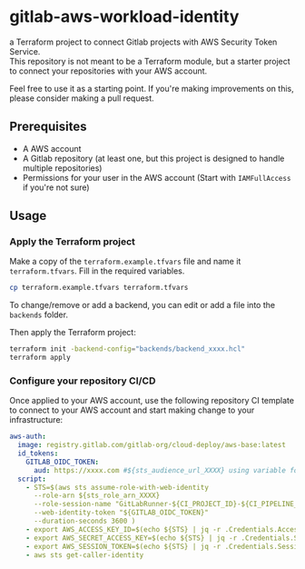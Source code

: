 # gitlab-aws-workload-identity

a Terraform project to connect Gitlab projects with AWS Security Token Service.\
This repository is not meant to be a Terraform module, but a starter project to connect your repositories with your AWS account.

Feel free to use it as a starting point. If you're making improvements on this, please consider making a pull request.

## Prerequisites

- A AWS account
- A Gitlab repository (at least one, but this project is designed to handle multiple repositories)
- Permissions for your user in the AWS account (Start with `IAMFullAccess` if you're not sure)

## Usage

### Apply the Terraform project

Make a copy of the `terraform.example.tfvars` file and name it `terraform.tfvars`. Fill in the required variables.

```bash
cp terraform.example.tfvars terraform.tfvars
```

To change/remove or add a backend, you can edit or add a file into the `backends` folder.

Then apply the Terraform project:

```bash
terraform init -backend-config="backends/backend_xxxx.hcl"
terraform apply
```

### Configure your repository CI/CD

Once applied to your AWS account, use the following repository CI template to connect to your AWS account and start
making change to your infrastructure:

```yaml
aws-auth:
  image: registry.gitlab.com/gitlab-org/cloud-deploy/aws-base:latest
  id_tokens:
    GITLAB_OIDC_TOKEN:
      aud: https://xxxx.com #${sts_audience_url_XXXX} using variable for id_tokens is not supported yet https://gitlab.com/gitlab-org/gitlab/-/issues/426552
  script:
    - STS=$(aws sts assume-role-with-web-identity
      --role-arn ${sts_role_arn_XXXX}
      --role-session-name "GitLabRunner-${CI_PROJECT_ID}-${CI_PIPELINE_ID}"
      --web-identity-token "${GITLAB_OIDC_TOKEN}"
      --duration-seconds 3600 )
    - export AWS_ACCESS_KEY_ID=$(echo ${STS} | jq -r .Credentials.AccessKeyId)
    - export AWS_SECRET_ACCESS_KEY=$(echo ${STS} | jq -r .Credentials.SecretAccessKey)
    - export AWS_SESSION_TOKEN=$(echo ${STS} | jq -r .Credentials.SessionToken)
    - aws sts get-caller-identity
```